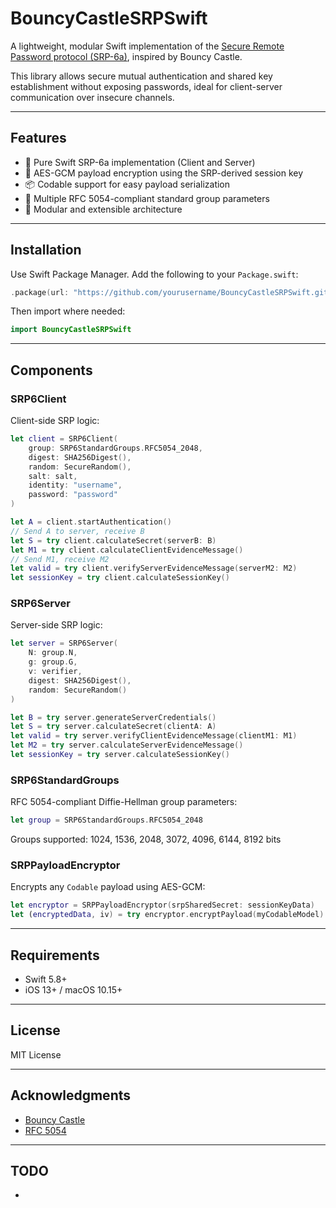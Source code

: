 # BouncyCastleSRPSwift

A lightweight, modular Swift implementation of the [Secure Remote Password protocol (SRP-6a)](https://datatracker.ietf.org/doc/html/rfc5054), inspired by Bouncy Castle.

This library allows secure mutual authentication and shared key establishment without exposing passwords, ideal for client-server communication over insecure channels.

---

## Features

- 🔐 Pure Swift SRP-6a implementation (Client and Server)
- 🔐 AES-GCM payload encryption using the SRP-derived session key
- 📦 Codable support for easy payload serialization
- 📐 Multiple RFC 5054-compliant standard group parameters
- 🧩 Modular and extensible architecture

---

## Installation

Use Swift Package Manager. Add the following to your `Package.swift`:

```swift
.package(url: "https://github.com/yourusername/BouncyCastleSRPSwift.git", from: "1.0.0")
```

Then import where needed:

```swift
import BouncyCastleSRPSwift
```

---

## Components

### SRP6Client

Client-side SRP logic:

```swift
let client = SRP6Client(
    group: SRP6StandardGroups.RFC5054_2048,
    digest: SHA256Digest(),
    random: SecureRandom(),
    salt: salt,
    identity: "username",
    password: "password"
)

let A = client.startAuthentication()
// Send A to server, receive B
let S = try client.calculateSecret(serverB: B)
let M1 = try client.calculateClientEvidenceMessage()
// Send M1, receive M2
let valid = try client.verifyServerEvidenceMessage(serverM2: M2)
let sessionKey = try client.calculateSessionKey()
```

### SRP6Server

Server-side SRP logic:

```swift
let server = SRP6Server(
    N: group.N,
    g: group.G,
    v: verifier,
    digest: SHA256Digest(),
    random: SecureRandom()
)

let B = try server.generateServerCredentials()
let S = try server.calculateSecret(clientA: A)
let valid = try server.verifyClientEvidenceMessage(clientM1: M1)
let M2 = try server.calculateServerEvidenceMessage()
let sessionKey = try server.calculateSessionKey()
```

### SRP6StandardGroups

RFC 5054-compliant Diffie-Hellman group parameters:

```swift
let group = SRP6StandardGroups.RFC5054_2048
```

Groups supported: 1024, 1536, 2048, 3072, 4096, 6144, 8192 bits

### SRPPayloadEncryptor

Encrypts any `Codable` payload using AES-GCM:

```swift
let encryptor = SRPPayloadEncryptor(srpSharedSecret: sessionKeyData)
let (encryptedData, iv) = try encryptor.encryptPayload(myCodableModel)
```

---

## Requirements

- Swift 5.8+
- iOS 13+ / macOS 10.15+

---

## License

MIT License

---

## Acknowledgments

- [Bouncy Castle](https://www.bouncycastle.org/)
- [RFC 5054](https://datatracker.ietf.org/doc/html/rfc5054)

---

## TODO

-

